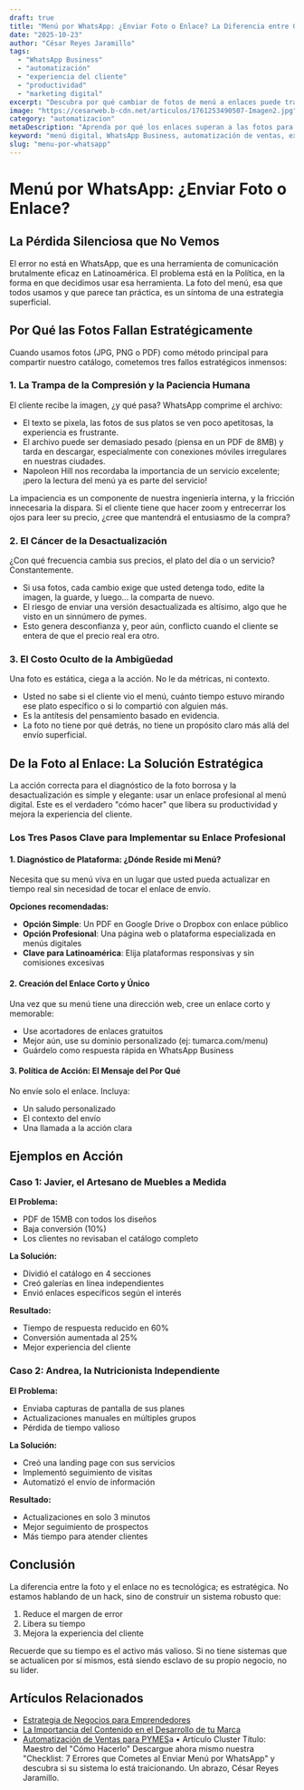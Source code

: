 ```yaml
---
draft: true
title: "Menú por WhatsApp: ¿Enviar Foto o Enlace? La Diferencia entre Ganarse la Vida y Construir un Negocio Sólido"
date: "2025-10-23"
author: "César Reyes Jaramillo"
tags: 
  - "WhatsApp Business"
  - "automatización"
  - "experiencia del cliente"
  - "productividad"
  - "marketing digital"
excerpt: "Descubra por qué cambiar de fotos de menú a enlaces puede transformar su negocio, mejorando la experiencia del cliente y su productividad."
image: "https://cesarweb.b-cdn.net/articulos/1761253490507-Imagen2.jpg"
category: "automatizacion"
metaDescription: "Aprenda por qué los enlaces superan a las fotos para compartir menús por WhatsApp, mejorando la experiencia del cliente y su productividad."
keyword: "menú digital, WhatsApp Business, automatización de ventas, experiencia del cliente, productividad"
slug: "menu-por-whatsapp"
---
```


# Menú por WhatsApp: ¿Enviar Foto o Enlace?

## La Pérdida Silenciosa que No Vemos

El error no está en WhatsApp, que es una herramienta de comunicación brutalmente eficaz en Latinoamérica. El problema está en la Política, en la forma en que decidimos usar esa herramienta. La foto del menú, esa que todos usamos y que parece tan práctica, es un síntoma de una estrategia superficial.

## Por Qué las Fotos Fallan Estratégicamente

Cuando usamos fotos (JPG, PNG o PDF) como método principal para compartir nuestro catálogo, cometemos tres fallos estratégicos inmensos:

### 1. La Trampa de la Compresión y la Paciencia Humana

El cliente recibe la imagen, ¿y qué pasa? WhatsApp comprime el archivo:

- El texto se pixela, las fotos de sus platos se ven poco apetitosas, la experiencia es frustrante.
- El archivo puede ser demasiado pesado (piensa en un PDF de 8MB) y tarda en descargar, especialmente con conexiones móviles irregulares en nuestras ciudades.
- Napoleon Hill nos recordaba la importancia de un servicio excelente; ¡pero la lectura del menú ya es parte del servicio!

La impaciencia es un componente de nuestra ingeniería interna, y la fricción innecesaria la dispara. Si el cliente tiene que hacer zoom y entrecerrar los ojos para leer su precio, ¿cree que mantendrá el entusiasmo de la compra?

### 2. El Cáncer de la Desactualización

¿Con qué frecuencia cambia sus precios, el plato del día o un servicio? Constantemente.

- Si usa fotos, cada cambio exige que usted detenga todo, edite la imagen, la guarde, y luego... la comparta de nuevo.
- El riesgo de enviar una versión desactualizada es altísimo, algo que he visto en un sinnúmero de pymes.
- Esto genera desconfianza y, peor aún, conflicto cuando el cliente se entera de que el precio real era otro.

### 3. El Costo Oculto de la Ambigüedad

Una foto es estática, ciega a la acción. No le da métricas, ni contexto.

- Usted no sabe si el cliente vio el menú, cuánto tiempo estuvo mirando ese plato específico o si lo compartió con alguien más.
- Es la antítesis del pensamiento basado en evidencia.
- La foto no tiene por qué detrás, no tiene un propósito claro más allá del envío superficial.

## De la Foto al Enlace: La Solución Estratégica

La acción correcta para el diagnóstico de la foto borrosa y la desactualización es simple y elegante: usar un enlace profesional al menú digital. Este es el verdadero "cómo hacer" que libera su productividad y mejora la experiencia del cliente.

### Los Tres Pasos Clave para Implementar su Enlace Profesional

#### 1. Diagnóstico de Plataforma: ¿Dónde Reside mi Menú?

Necesita que su menú viva en un lugar que usted pueda actualizar en tiempo real sin necesidad de tocar el enlace de envío.

**Opciones recomendadas:**
- **Opción Simple**: Un PDF en Google Drive o Dropbox con enlace público
- **Opción Profesional**: Una página web o plataforma especializada en menús digitales
- **Clave para Latinoamérica**: Elija plataformas responsivas y sin comisiones excesivas

#### 2. Creación del Enlace Corto y Único

Una vez que su menú tiene una dirección web, cree un enlace corto y memorable:

- Use acortadores de enlaces gratuitos
- Mejor aún, use su dominio personalizado (ej: tumarca.com/menu)
- Guárdelo como respuesta rápida en WhatsApp Business

#### 3. Política de Acción: El Mensaje del Por Qué

No envíe solo el enlace. Incluya:

- Un saludo personalizado
- El contexto del envío
- Una llamada a la acción clara

## Ejemplos en Acción

### Caso 1: Javier, el Artesano de Muebles a Medida

**El Problema:**
- PDF de 15MB con todos los diseños
- Baja conversión (10%)
- Los clientes no revisaban el catálogo completo

**La Solución:**
- Dividió el catálogo en 4 secciones
- Creó galerías en línea independientes
- Envió enlaces específicos según el interés

**Resultado:**
- Tiempo de respuesta reducido en 60%
- Conversión aumentada al 25%
- Mejor experiencia del cliente

### Caso 2: Andrea, la Nutricionista Independiente

**El Problema:**
- Enviaba capturas de pantalla de sus planes
- Actualizaciones manuales en múltiples grupos
- Pérdida de tiempo valioso

**La Solución:**
- Creó una landing page con sus servicios
- Implementó seguimiento de visitas
- Automatizó el envío de información

**Resultado:**
- Actualizaciones en solo 3 minutos
- Mejor seguimiento de prospectos
- Más tiempo para atender clientes

## Conclusión

La diferencia entre la foto y el enlace no es tecnológica; es estratégica. No estamos hablando de un hack, sino de construir un sistema robusto que:

1. Reduce el margen de error
2. Libera su tiempo
3. Mejora la experiencia del cliente

Recuerde que su tiempo es el activo más valioso. Si no tiene sistemas que se actualicen por sí mismos, está siendo esclavo de su propio negocio, no su líder.

## Artículos Relacionados

- [Estrategia de Negocios para Emprendedores](/blog/estrategia-negocios-emprendedores)
- [La Importancia del Contenido en el Desarrollo de tu Marca](/blog/importancia-contenido-marca)
- [Automatización de Ventas para PYMES](/blog/automatizacion-ventas-pymes)a
•	Artículo Cluster Título: Maestro del "Cómo Hacerlo"
Descargue ahora mismo nuestra "Checklist: 7 Errores que Cometes al Enviar Menú por WhatsApp" y descubra si su sistema lo está traicionando.
Un abrazo,
César Reyes Jaramillo.
